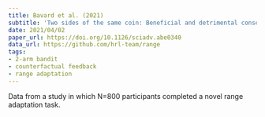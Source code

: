 ```yaml
---
title: Bavard et al. (2021)
subtitle: 'Two sides of the same coin: Beneficial and detrimental consequences of range adaptation in human reinforcement learning'
date: 2021/04/02
paper_url: https://doi.org/10.1126/sciadv.abe0340
data_url: https://github.com/hrl-team/range
tags:
- 2-arm bandit
- counterfactual feedback
- range adaptation
---
```


Data from a study in which N=800 participants completed a novel range adaptation task.
